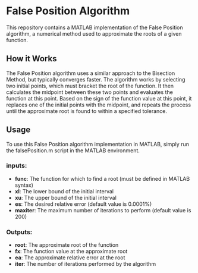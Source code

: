 # False Position Algorithm

This repository contains a MATLAB implementation of the False Position algorithm, a numerical method used to approximate the roots of a given function.

## How it Works
The False Position algorithm uses a similar approach to the Bisection Method, but typically converges faster. The algorithm works by selecting two initial points, which must bracket the root of the function. It then calculates the midpoint between these two points and evaluates the function at this point. Based on the sign of the function value at this point, it replaces one of the initial points with the midpoint, and repeats the process until the approximate root is found to within a specified tolerance.

## Usage

To use this False Position algorithm implementation in MATLAB, simply run the falsePosition.m script in the MATLAB environment.  

### inputs:

- **func**: The function for which to find a root (must be defined in MATLAB syntax)
- **xl**: The lower bound of the initial interval
- **xu**: The upper bound of the initial interval
- **es**: The desired relative error (default value is 0.0001%)
- **maxiter**: The maximum number of iterations to perform (default value is 200)  

### Outputs:

- **root**: The approximate root of the function
- **fx**: The function value at the approximate root
- **ea**: The approximate relative error at the root
- **iter**: The number of iterations performed by the algorithm

